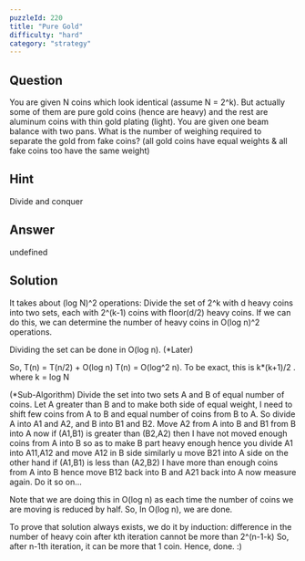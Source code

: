 ```yaml
---
puzzleId: 220
title: "Pure Gold"
difficulty: "hard"
category: "strategy"
---
```


## Question
You are given N coins which look identical (assume N = 2^k). But actually some of them are pure gold coins (hence are heavy) and the rest are aluminum coins with thin gold plating (light). You are given one beam balance with two pans. What is the number of weighing required to separate the gold from fake coins? (all gold coins have equal weights & all fake coins too have the same weight)

## Hint
Divide and conquer

## Answer
undefined

## Solution
It takes about (log N)^2 operations:
Divide the set of 2^k with d heavy coins into two sets, each with 2^(k-1) coins with floor(d/2) heavy coins. If we can do this, we can determine the number of heavy coins in O(log n)^2 operations.

Dividing the set can be done in O(log n). (*Later)

So, T(n) = T(n/2) + O(log n)
T(n) = O(log^2 n).
To be exact, this is k*(k+1)/2 . where k = log N

(*Sub-Algorithm)
Divide the set into two sets A and B of equal number of coins. Let A greater than B and to make both side of equal weight, I need to shift few coins from A to B and equal number of coins from B to A. So divide A into A1 and A2, and B into B1 and B2. Move A2 from A into B and B1 from B into A now if (A1,B1) is greater than (B2,A2) then I have not moved enough coins from A into B so as to make B part heavy enough hence you divide A1 into A11,A12 and move A12 in B side similarly u move B21 into A side on the other hand if (A1,B1) is less than (A2,B2) I have more than enough coins from A into B hence move B12 back into B and A21 back into A now measure again. Do it so on...

Note that we are doing this in O(log n) as each time the number of coins we are moving is reduced by half. So, In O(log n), we are done.

To prove that solution always exists, we do it by induction:
difference in the number of heavy coin after kth iteration cannot be more than 2^(n-1-k)
So, after n-1th iteration, it can be more that 1 coin. Hence, done. :)
